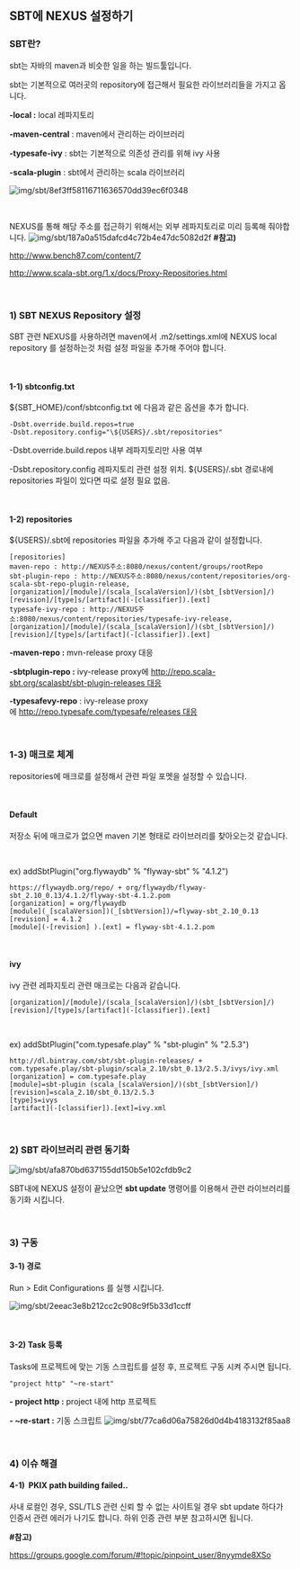 ## SBT에 NEXUS 설정하기


### SBT란?
sbt는 자바의 maven과 비슷한 일을 하는 빌드툴입니다.

sbt는 기본적으로 여러곳의 repository에 접근해서 필요한 라이브러리들을 가지고 옵니다.

**-local :** local 레파지토리

**-maven-central** : maven에서 관리하는 라이브러리

**-typesafe-ivy** : sbt는 기본적으로 의존성 관리를 위해 ivy 사용

**-scala-plugin** : sbt에서 관리하는 scala 라이브러리

![img/sbt/8ef3ff58116711636570dd39ec6f0348](img/sbt/736dbbe70ecd6cab0731beea95ad414a.tmp)

</br>

NEXUS를 통해 해당 주소를 접근하기 위해서는 외부 레파지토리로 미리 등록해 줘야합니다.
![img/sbt/187a0a515dafcd4c72b4e47dc5082d2f](img/sbt/6c777d7e9b830b1155d1ef107da8d24c.tmp)
**\#참고)**

<http://www.bench87.com/content/7>

<http://www.scala-sbt.org/1.x/docs/Proxy-Repositories.html>

</br>

### 1) SBT NEXUS Repository 설정
SBT 관련 NEXUS를 사용하려면 maven에서 .m2/settings.xml에 NEXUS local repository 를 설정하는것 처럼 설정 파일을 추가해 주어야 합니다.

</br>

#### 1-1) sbtconfig.txt


\${SBT_HOME}/conf/sbtconfig.txt 에 다음과 같은 옵션을 추가 합니다.
``` config
-Dsbt.override.build.repos=true
-Dsbt.repository.config="\${USERS}/.sbt/repositories"
``` 

\-Dsbt.override.build.repos 내부 레파지토리만 사용 여부

\-Dsbt.repository.config 레파지토리 관련 설정 위치. \${USERS}/.sbt 경로내에 repositories 파일이 있다면 따로 설정 필요 없음.

</br>

#### 1-2) repositories
\${USERS}/.sbt에 repositories 파일을 추가해 주고 다음과 같이 설정합니다.

``` config
[repositories]
maven-repo : http://NEXUS주소:8080/nexus/content/groups/rootRepo
sbt-plugin-repo : http://NEXUS주소:8080/nexus/content/repositories/org-scala-sbt-repo-plugin-release, [organization]/[module]/(scala_[scalaVersion]/)(sbt_[sbtVersion]/)[revision]/[type]s/[artifact](-[classifier]).[ext]
typesafe-ivy-repo : http://NEXUS주소:8080/nexus/content/repositories/typesafe-ivy-release, [organization]/[module]/(scala_[scalaVersion]/)(sbt_[sbtVersion]/)[revision]/[type]s/[artifact](-[classifier]).[ext]
```

**-maven-repo :** mvn-release proxy 대응

**-sbtplugin-repo :** ivy-release proxy에 http://repo.scala-sbt.org/scalasbt/sbt-plugin-releases 대응

**-typesafevy-repo** : ivy-release proxy에 http://repo.typesafe.com/typesafe/releases 대응

</br>

### 1-3) 매크로 체계
repositories에 매크로를 설정해서 관련 파일 포멧을 설정할 수 있습니다.

</br>

#### Default
저장소 뒤에 매크로가 없으면 maven 기본 형태로 라이브러리를 찾아오는것 같습니다.

</br>

ex) addSbtPlugin("org.flywaydb" % "flyway-sbt" % "4.1.2")
``` config
https://flywaydb.org/repo/ + org/flywaydb/flyway-sbt_2.10_0.13/4.1.2/flyway-sbt-4.1.2.pom
[organization] = org/flywaydb
[module](_[scalaVersion])(_[sbtVersion])/=flyway-sbt_2.10_0.13
[revision] = 4.1.2
[module](-[revision] ).[ext] = flyway-sbt-4.1.2.pom
``` 

</br>

#### ivy
ivy 관련 레파지토리 관련 매크로는 다음과 같습니다.
``` config
[organization]/[module]/(scala_[scalaVersion]/)(sbt_[sbtVersion]/)[revision]/[type]s/[artifact](-[classifier]).[ext]
``` 

</br>

ex) addSbtPlugin("com.typesafe.play" % "sbt-plugin" % "2.5.3")  
``` config
http://dl.bintray.com/sbt/sbt-plugin-releases/ + com.typesafe.play/sbt-plugin/scala_2.10/sbt_0.13/2.5.3/ivys/ivy.xml
[organization] = com.typesafe.play
[module]=sbt-plugin (scala_[scalaVersion]/)(sbt_[sbtVersion]/)[revision]=scala_2.10/sbt_0.13/2.5.3
[type]s=ivys
[artifact](-[classifier]).[ext]=ivy.xml
``` 

</br>

### 2) SBT 라이브러리 관련 동기화
![img/sbt/afa870bd637155dd150b5e102cfdb9c2](img/sbt/9f52d42df65bacea75e50195bee48574.tmp)

SBT내에 NEXUS 설정이 끝났으면 **sbt update** 명령어를 이용해서 관련 라이브러리를 동기화 시킵니다.

</br>

### 3) 구동
#### 3-1) 경로
Run \> Edit Configurations 를 실행 시킵니다.

![img/sbt/2eeac3e8b212cc2c908c9f5b33d1ccff](img/sbt/e9ee2d3242b496f9944eb2ff1c398c26.tmp)

</br>

#### 3-2) Task 등록
Tasks에 프로젝트에 맞는 기동 스크립트를 설정 후, 프로젝트 구동 시켜 주시면 됩니다.
``` config
"project http" "~re-start" 
``` 

**- project http :** project 내에 http 프로젝트

**- \~re-start :** 기동 스크립트
![img/sbt/77ca6d06a75826d0d4b4183132f85aa8](img/sbt/3d34cee3277b1415d58c35c26de04a1c.tmp)

</br>

### 4) 이슈 해결
#### 4-1)  PKIX path building failed..

사내 로컬인 경우, SSL/TLS 관련 신뢰 할 수 없는 사이트일 경우 sbt update 하다가 인증서 관련 에러가 나기도 합니다.
하위 인증 관련 부분 참고하시면 됩니다.

**\#참고)**

<https://groups.google.com/forum/#!topic/pinpoint_user/8nyymde8XSo>
